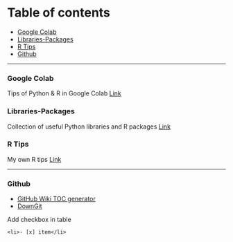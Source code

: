 # Table of contents
- [Google Colab](#google-colab)
- [Libraries-Packages](#libraries-packages)
- [R Tips](#r-tips)
- [Github](#github)

---
### Google Colab
Tips of Python & R in Google Colab [Link]( https://github.com/lc4695/Programming_Tools/tree/main/Google_Colab)

### Libraries-Packages
Collection of useful Python libraries and R packages [Link](https://github.com/lc4695/Programming_Tools/tree/main/Libraries-Packages)

### R Tips
My own R tips [Link](https://github.com/lc4695/ProgrammingTools/tree/main/RTips)

----
### Github
- [GitHub Wiki TOC generator](https://ecotrust-canada.github.io/markdown-toc/)
- [DownGit](https://downgit.github.io/#/home)

Add checkbox in table
```
<li>- [x] item</li>
```

